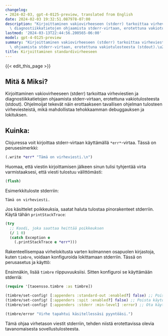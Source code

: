 ```yaml
---
changelog:
- 2024-02-03, gpt-4-0125-preview, translated from English
date: 2024-02-03 19:32:51.087978-07:00
description: "Kirjoittaminen vakiovirheeseen (stderr) tarkoittaa virheviestien ja\
  \ diagnostiikkatietojen ohjaamista stderr-virtaan, erotettuna vakiotulosteesta (stdout).\u2026"
lastmod: '2024-03-13T22:44:56.200565-06:00'
model: gpt-4-0125-preview
summary: "Kirjoittaminen vakiovirheeseen (stderr) tarkoittaa virheviestien ja diagnostiikkatietojen\
  \ ohjaamista stderr-virtaan, erotettuna vakiotulosteesta (stdout).\u2026"
title: Kirjoittaminen standardivirheeseen
---
```


{{< edit_this_page >}}

## Mitä & Miksi?
Kirjoittaminen vakiovirheeseen (stderr) tarkoittaa virheviestien ja diagnostiikkatietojen ohjaamista stderr-virtaan, erotettuna vakiotulosteesta (stdout). Ohjelmoijat tekevät näin erottaakseen tavallisen ohjelman tulosteen virheviesteistä, mikä mahdollistaa tehokkaamman debuggauksen ja lokituksen.

## Kuinka:
Clojuressa voit kirjoittaa stderr-virtaan käyttämällä `*err*`-virtaa. Tässä on perusesimerkki:

```clojure
(.write *err* "Tämä on virheviesti.\n")
```

Huomaa, että viestin kirjoittamisen jälkeen sinun tulisi tyhjentää virta varmistaaksesi, että viesti tulostuu välittömästi:

```clojure
(flush)
```

Esimerkkituloste stderriin:
```
Tämä on virheviesti.
```

Jos käsittelet poikkeuksia, saatat haluta tulostaa pinorakenteet stderriin. Käytä tähän `printStackTrace`:

```clojure
(try
  ;; Koodi, joka saattaa heittää poikkeuksen
  (/ 1 0)
  (catch Exception e
    (.printStackTrace e *err*)))
```

Rakenteellisempaa virhelokitusta varten kolmannen osapuolen kirjastoja, kuten `timbre`, voidaan konfiguroida lokittamaan stderriin. Tässä on perusasetus ja käyttö:

Ensinnäkin, lisää `timbre` riippuvuuksiisi. Sitten konfiguroi se käyttämään stderriä:

```clojure
(require '[taoensso.timbre :as timbre])

(timbre/set-config! [:appenders :standard-out :enabled?] false) ;; Poista käytöstä stdout-lokitus
(timbre/set-config! [:appenders :spit :enabled?] false) ;; Poista käytöstä tiedostolokitus
(timbre/set-config! [:appenders :stderr :min-level] :error) ;; Ota käyttöön stderr virheille

(timbre/error "Virhe tapahtui käsitellessäsi pyyntöäsi.")
```

Tämä ohjaa virhetason viestit stderriin, tehden niistä erotettavissa olevia tavanomaisesta sovellustulosteesta.
